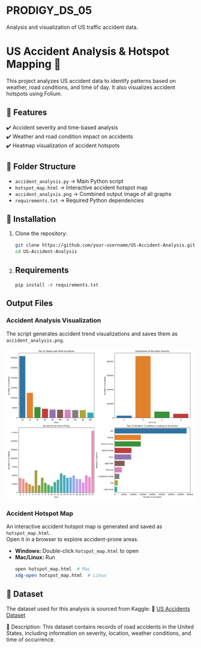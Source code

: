# PRODIGY_DS_05
Analysis and visualization of US traffic accident data.
# US Accident Analysis & Hotspot Mapping 🚦

This project analyzes US accident data to identify patterns based on weather, road conditions, and time of day. It also visualizes accident hotspots using Folium.

## 📌 Features
✔️ Accident severity and time-based analysis  
✔️ Weather and road condition impact on accidents  
✔️ Heatmap visualization of accident hotspots  

## 📂 Folder Structure
- `accident_analysis.py` → Main Python script  
- `hotspot_map.html` → Interactive accident hotspot map  
- `accident_analysis.png` → Combined output image of all graphs  
- `requirements.txt` → Required Python dependencies  

## 🔧 Installation
1. Clone the repository:
   ```bash
   git clone https://github.com/your-username/US-Accident-Analysis.git
   cd US-Accident-Analysis
2. ## Requirements
   ```
   pip install -r requirements.txt
## Output Files

### Accident Analysis Visualization  
The script generates accident trend visualizations and saves them as `accident_analysis.png`.

![Accident Analysis](accident_analysis.png)

### Accident Hotspot Map  
An interactive accident hotspot map is generated and saved as `hotspot_map.html`.  
Open it in a browser to explore accident-prone areas.

- **Windows:** Double-click `hotspot_map.html` to open  
- **Mac/Linux:** Run  
  ```bash
  open hotspot_map.html  # Mac  
  xdg-open hotspot_map.html  # Linux  

## 📂 Dataset
The dataset used for this analysis is sourced from Kaggle:
🔗 [US Accidents Dataset](https://www.kaggle.com/datasets/sobhanmoosavi/us-accidents)

📄 Description:
This dataset contains records of road accidents in the United States, including information on severity, location, weather conditions, and time of occurrence.

